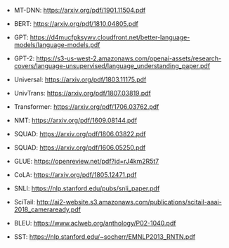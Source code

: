 
- MT-DNN: https://arxiv.org/pdf/1901.11504.pdf

- BERT: https://arxiv.org/pdf/1810.04805.pdf

- GPT: https://d4mucfpksywv.cloudfront.net/better-language-models/language-models.pdf
- GPT-2: https://s3-us-west-2.amazonaws.com/openai-assets/research-covers/language-unsupervised/language_understanding_paper.pdf

- Universal: https://arxiv.org/pdf/1803.11175.pdf
- UnivTrans: https://arxiv.org/pdf/1807.03819.pdf

- Transformer: https://arxiv.org/pdf/1706.03762.pdf

- NMT: https://arxiv.org/pdf/1609.08144.pdf

- SQUAD: https://arxiv.org/pdf/1806.03822.pdf
- SQUAD: https://arxiv.org/pdf/1606.05250.pdf

- GLUE: https://openreview.net/pdf?id=rJ4km2R5t7

- CoLA: https://arxiv.org/pdf/1805.12471.pdf

- SNLI: https://nlp.stanford.edu/pubs/snli_paper.pdf

- SciTail: http://ai2-website.s3.amazonaws.com/publications/scitail-aaai-2018_cameraready.pdf

- BLEU: https://www.aclweb.org/anthology/P02-1040.pdf

- SST: https://nlp.stanford.edu/~socherr/EMNLP2013_RNTN.pdf

